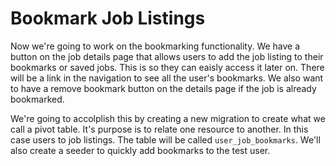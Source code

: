 # Bookmark Job Listings

Now we're going to work on the bookmarking functionality. We have a button on the job details page that allows users to add the job listing to their bookmarks or saved jobs. This is so they can eaisly access it later on. There will be a link in the navigation to see all the user's bookmarks. We also want to have a remove bookmark button on the details page if the job is already bookmarked.

We're going to accolplish this by creating a new migration to create what we call a pivot table. It's purpose is to relate one resource to another. In this case users to job listings. The table will be called `user_job_bookmarks`. We'll also create a seeder to quickly add bookmarks to the test user.